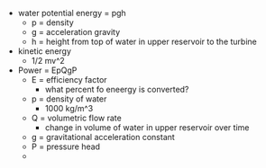 * water potential energy = pgh
  * p = density
  * g = acceleration gravity
  * h = height from top of water in upper reservoir to the turbine
* kinetic energy
  * 1/2 mv^2
* Power = EpQgP
  * E = efficiency factor
    * what percent fo eneergy is converted?
  * p = density of water
    * 1000 kg/m^3
  * Q = volumetric flow rate
    * change in volume of water in upper reservoir over time
  * g = gravitational acceleration constant
  * P = pressure head
  * 